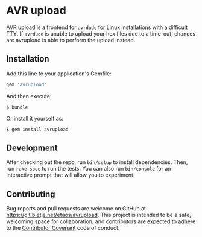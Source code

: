 # AVR upload

AVR upload is a frontend for `avrdude` for Linux installations with a difficult
TTY. If `avrdude` is unable to upload your hex files due to a time-out, chances
are avrupload is able to perform the upload instead.

## Installation

Add this line to your application's Gemfile:

```ruby
gem 'avrupload'
```

And then execute:

    $ bundle

Or install it yourself as:

    $ gem install avrupload

## Development

After checking out the repo, run `bin/setup` to install dependencies. Then, run
`rake spec` to run the tests. You can also run `bin/console` for an interactive
prompt that will allow you to experiment.

## Contributing

Bug reports and pull requests are welcome on GitHub at https://git.bietje.net/etaos/avrupload.
This project is intended to be a safe, welcoming space for collaboration,
and contributors are expected to adhere to the
[Contributor Covenant](http://contributor-covenant.org) code of conduct.

